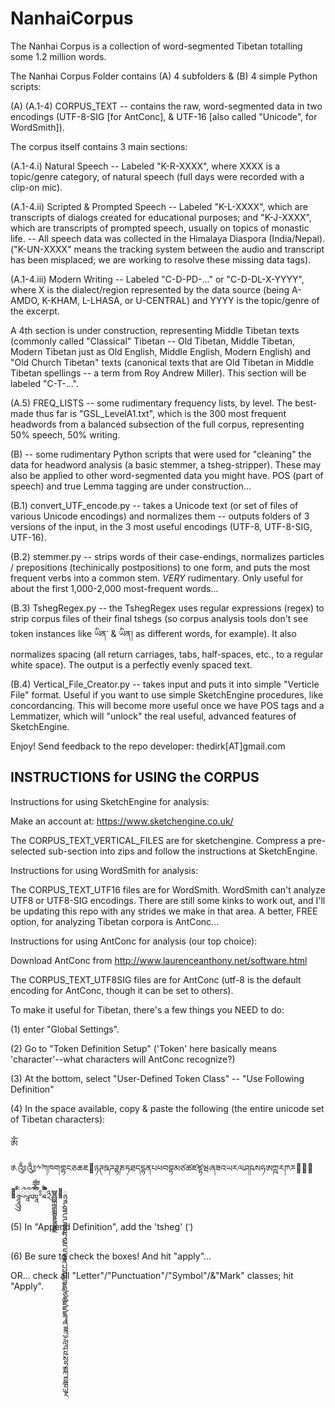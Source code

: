 # NanhaiCorpus

The Nanhai Corpus is a collection of word-segmented Tibetan totalling some 1.2 million words. 

The Nanhai Corpus Folder contains (A) 4 subfolders & (B) 4 simple Python scripts: 

(A) 
(A.1-4) CORPUS_TEXT -- contains the raw, word-segmented data in two encodings (UTF-8-SIG [for AntConc], & UTF-16 [also called "Unicode", for WordSmith]). 

The corpus itself contains 3 main sections: 

(A.1-4.i) Natural Speech -- Labeled "K-R-XXXX", where XXXX is a topic/genre category, of natural speech (full days were recorded with a clip-on mic). 

(A.1-4.ii) Scripted & Prompted Speech -- Labeled "K-L-XXXX", which are transcripts of dialogs created for educational purposes; and "K-J-XXXX", which are transcripts of prompted speech, usually on topics of monastic life. 
  -- All speech data was collected in the Himalaya Diaspora (India/Nepal). ("K-UN-XXXX" means the tracking system between the audio and transcript has been misplaced; we are working to resolve these missing data tags). 
  
(A.1-4.iii) Modern Writing -- Labeled "C-D-PD-..." or "C-D-DL-X-YYYY", where X is the dialect/region represented by the data source (being A-AMDO, K-KHAM, L-LHASA, or U-CENTRAL) and YYYY is the topic/genre of the excerpt. 

A 4th section is under construction, representing Middle Tibetan texts (commonly called "Classical" Tibetan -- Old Tibetan, Middle Tibetan, Modern Tibetan just as Old English, Middle English, Modern English) and "Old Church Tibetan" texts (canonical texts that are Old Tibetan in Middle Tibetan spellings -- a term from Roy Andrew Miller). This section will be labeled "C-T-...". 

(A.5) FREQ_LISTS -- some rudimentary frequency lists, by level. The best-made thus far is "GSL_LevelA1.txt", which is the 300 most frequent headwords from a balanced subsection of the full corpus, representing 50% speech, 50% writing. 

(B) -- some rudimentary Python scripts that were used for "cleaning" the data for headword analysis (a basic stemmer, a tsheg-stripper). These may also be applied to other word-segmented data you might have. POS (part of speech) and true Lemma tagging are under construction... 

(B.1) convert_UTF_encode.py -- takes a Unicode text (or set of files of various Unicode encodings) and normalizes them -- outputs folders of 3 versions of the input, in the 3 most useful encodings (UTF-8, UTF-8-SIG, UTF-16). 

(B.2) stemmer.py -- strips words of their case-endings, normalizes particles / prepositions (techinically postpositions) to one form, and puts the most frequent verbs into a common stem. *VERY* rudimentary. Only useful for about the first 1,000-2,000 most-frequent words... 

(B.3) TshegRegex.py -- the TshegRegex uses regular expressions (regex) to strip corpus files of their final tshegs (so corpus analysis tools don't see token instances like ཡིན་ & ཡིན། as different words, for example). It also normalizes spacing (all return carriages, tabs, half-spaces, etc., to a regular white space). The output is a perfectly evenly spaced text. 

(B.4) Vertical_File_Creator.py -- takes input and puts it into simple "Verticle File" format. Useful if you want to use simple SketchEngine procedures, like concordancing. This will become more useful once we have POS tags and a Lemmatizer, which will "unlock" the real useful, advanced features of SketchEngine. 

Enjoy! Send feedback to the repo developer: thedirk[AT]gmail.com 

INSTRUCTIONS for USING the CORPUS
------------------------------------
Instructions for using SketchEngine for analysis: 

Make an account at: https://www.sketchengine.co.uk/ 

The CORPUS_TEXT_VERTICAL_FILES are for sketchengine. Compress a pre-selected sub-section into zips and follow the instructions at SketchEngine. 

Instructions for using WordSmith for analysis: 

The CORPUS_TEXT_UTF16 files are for WordSmith. WordSmith can't analyze UTF8 or UTF8-SIG encodings. There are still some kinks to work out, and I'll be updating this repo with any strides we make in that area. A better, FREE option, for analyzing Tibetan corpora is AntConc... 

Instructions for using AntConc for analysis (our top choice): 

Download AntConc from http://www.laurenceanthony.net/software.html 

The CORPUS_TEXT_UTF8SIG files are for AntConc (utf-8 is the default encoding for AntConc, though it can be set to others). 

To make it useful for Tibetan, there's a few things you NEED to do: 

(1) enter "Global Settings". 

(2) Go to "Token Definition Setup" ('Token' here basically means 'character'--what characters will AntConc recognize?) 

(3) At the bottom, select "User-Defined Token Class" -- "Use Following Definition" 

(4) In the space available, copy & paste the following (the entire unicode set of Tibetan characters): 

ༀ༁༂༃༸༹ཀཁགགྷངཅཆཇ཈ཉཊཋཌཌྷཎཏཐདདྷནཔཕབབྷམཙཚཛཛྷཝཞཟའཡརལཤཥསཧཨཀྵཪཫཬ཭཮཯཰ཱཱཱིིུུྲྀཷླྀཹེཻོཽཾཿ྄ཱྀྀྂྃ྅ྌྍྎྏྐྑྒྒྷྔྕྖྗ྘ྙྚྛྜྜྷྞྟྠྡྡྷྣྤྥྦྦྷྨྩྪྫྫྷྭྮྯྰྱྲླྴྵྶྷྸྐྵྺྻྼ

(5) In "Append Definition", add the 'tsheg' (་)

(6) Be sure to check the boxes! And hit "apply"... 

OR... check all "Letter"/"Punctuation"/"Symbol"/&"Mark" classes; hit "Apply". 
